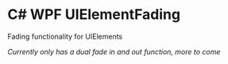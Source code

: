 # C# WPF UIElementFading
Fading functionality for UIElements

*Currently only has a dual fade in and out function, more to come*

